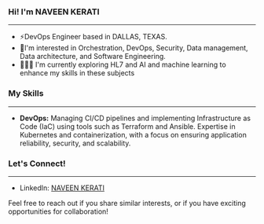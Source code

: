 ### Hi! I'm NAVEEN KERATI
---
- ⚡DevOps Engineer based in DALLAS, TEXAS.
- 🤔I'm interested in Orchestration, DevOps, Security, Data management, Data architecture, and Software Engineering. 
- 🧙‍♀️🔮 I'm currently exploring HL7 and AI and machine learning to enhance my skills in these subjects

### My Skills
---
- **DevOps:** Managing CI/CD pipelines and implementing Infrastructure as Code (IaC) using tools such as Terraform and Ansible. Expertise in Kubernetes and containerization, with a focus on ensuring application reliability, security, and scalability.

### Let's Connect!
---

- LinkedIn: [NAVEEN KERATI](https://www.linkedin.com/in/naveenkerati/)

Feel free to reach out if you share similar interests, or if you have exciting opportunities for collaboration!
